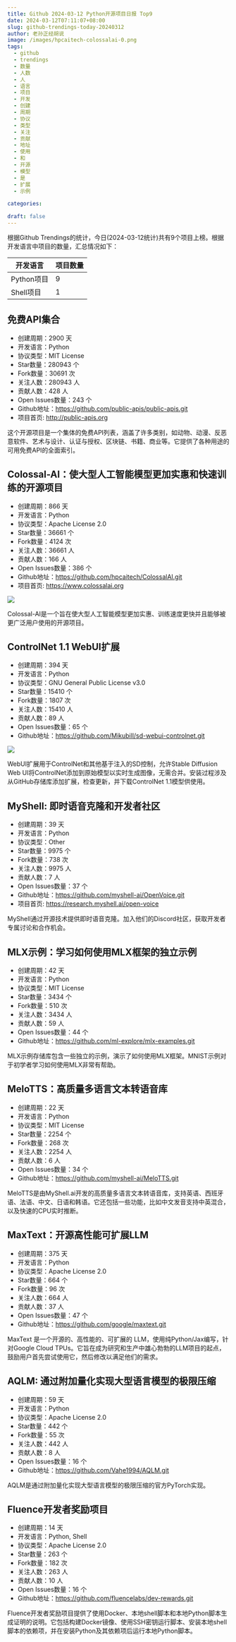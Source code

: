 ```yaml
---
title: Github 2024-03-12 Python开源项目日报 Top9
date: 2024-03-12T07:11:07+08:00
slug: github-trendings-today-20240312
author: 老孙正经胡说
image: /images/hpcaitech-colossalai-0.png
tags:
  - github
  - trendings
  - 数量
  - 人数
  - 人
  - 语言
  - 项目
  - 开发
  - 创建
  - 周期
  - 协议
  - 类型
  - 关注
  - 贡献
  - 地址
  - 使用
  - 和
  - 开源
  - 模型
  - 是
  - 扩展
  - 示例

categories:

draft: false
---
```



根据Github Trendings的统计，今日(2024-03-12统计)共有9个项目上榜。根据开发语言中项目的数量，汇总情况如下：

| 开发语言 | 项目数量 |
|  ----  | ----  |
| Python项目 | 9 |
| Shell项目 | 1 |

## 免费API集合

* 创建周期：2900 天
* 开发语言：Python
* 协议类型：MIT License
* Star数量：280943 个
* Fork数量：30691 次
* 关注人数：280943 人
* 贡献人数：428 人
* Open Issues数量：243 个
* Github地址：https://github.com/public-apis/public-apis.git
* 项目首页: http://public-apis.org


这个开源项目是一个集体的免费API列表，涵盖了许多类别，如动物、动漫、反恶意软件、艺术与设计、认证与授权、区块链、书籍、商业等。它提供了各种用途的可用免费API的全面索引。

## Colossal-AI：使大型人工智能模型更加实惠和快速训练的开源项目

* 创建周期：866 天
* 开发语言：Python
* 协议类型：Apache License 2.0
* Star数量：36661 个
* Fork数量：4124 次
* 关注人数：36661 人
* 贡献人数：166 人
* Open Issues数量：386 个
* Github地址：https://github.com/hpcaitech/ColossalAI.git
* 项目首页: https://www.colossalai.org


![](/images/hpcaitech-colossalai-0.png)

Colossal-AI是一个旨在使大型人工智能模型更加实惠、训练速度更快并且能够被更广泛用户使用的开源项目。

## ControlNet 1.1 WebUI扩展

* 创建周期：394 天
* 开发语言：Python
* 协议类型：GNU General Public License v3.0
* Star数量：15410 个
* Fork数量：1807 次
* 关注人数：15410 人
* 贡献人数：89 人
* Open Issues数量：65 个
* Github地址：https://github.com/Mikubill/sd-webui-controlnet.git


![](/images/mikubill-sd-webui-controlnet-0.png)

WebUI扩展用于ControlNet和其他基于注入的SD控制，允许Stable Diffusion Web UI将ControlNet添加到原始模型以实时生成图像，无需合并。安装过程涉及从GitHub存储库添加扩展，检查更新，并下载ControlNet 1.1模型供使用。

## MyShell: 即时语音克隆和开发者社区

* 创建周期：39 天
* 开发语言：Python
* 协议类型：Other
* Star数量：9975 个
* Fork数量：738 次
* 关注人数：9975 人
* 贡献人数：7 人
* Open Issues数量：37 个
* Github地址：https://github.com/myshell-ai/OpenVoice.git
* 项目首页: https://research.myshell.ai/open-voice


MyShell通过开源技术提供即时语音克隆。加入他们的Discord社区，获取开发者专属讨论和合作机会。

## MLX示例：学习如何使用MLX框架的独立示例

* 创建周期：42 天
* 开发语言：Python
* 协议类型：MIT License
* Star数量：3434 个
* Fork数量：510 次
* 关注人数：3434 人
* 贡献人数：59 人
* Open Issues数量：44 个
* Github地址：https://github.com/ml-explore/mlx-examples.git


MLX示例存储库包含一些独立的示例，演示了如何使用MLX框架。MNIST示例对于初学者学习如何使用MLX非常有帮助。

## MeloTTS：高质量多语言文本转语音库

* 创建周期：22 天
* 开发语言：Python
* 协议类型：MIT License
* Star数量：2254 个
* Fork数量：268 次
* 关注人数：2254 人
* 贡献人数：6 人
* Open Issues数量：34 个
* Github地址：https://github.com/myshell-ai/MeloTTS.git


MeloTTS是由MyShell.ai开发的高质量多语言文本转语音库，支持英语、西班牙语、法语、中文、日语和韩语。它还包括一些功能，比如中文发音支持中英混合，以及快速的CPU实时推断。

## MaxText：开源高性能可扩展LLM

* 创建周期：375 天
* 开发语言：Python
* 协议类型：Apache License 2.0
* Star数量：664 个
* Fork数量：96 次
* 关注人数：664 人
* 贡献人数：37 人
* Open Issues数量：47 个
* Github地址：https://github.com/google/maxtext.git


MaxText 是一个开源的、高性能的、可扩展的 LLM，使用纯Python/Jax编写，针对Google Cloud TPUs。它旨在成为研究和生产中雄心勃勃的LLM项目的起点，鼓励用户首先尝试使用它，然后修改以满足他们的需求。

## AQLM: 通过附加量化实现大型语言模型的极限压缩

* 创建周期：59 天
* 开发语言：Python
* 协议类型：Apache License 2.0
* Star数量：442 个
* Fork数量：55 次
* 关注人数：442 人
* 贡献人数：8 人
* Open Issues数量：16 个
* Github地址：https://github.com/Vahe1994/AQLM.git


AQLM是通过附加量化实现大型语言模型的极限压缩的官方PyTorch实现。

## Fluence开发者奖励项目

* 创建周期：14 天
* 开发语言：Python, Shell
* 协议类型：Apache License 2.0
* Star数量：263 个
* Fork数量：182 次
* 关注人数：263 人
* 贡献人数：10 人
* Open Issues数量：16 个
* Github地址：https://github.com/fluencelabs/dev-rewards.git


Fluence开发者奖励项目提供了使用Docker、本地shell脚本和本地Python脚本生成证明的说明。它包括构建Docker镜像、使用SSH密钥运行脚本、安装本地shell脚本的依赖项，并在安装Python及其依赖项后运行本地Python脚本。

